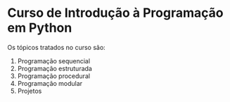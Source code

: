 # Curso de Introdução à Programação em Python
Os tópicos tratados no curso são:

1. Programação sequencial
2. Programação estruturada
3. Programação procedural
4. Programação modular
5. Projetos
